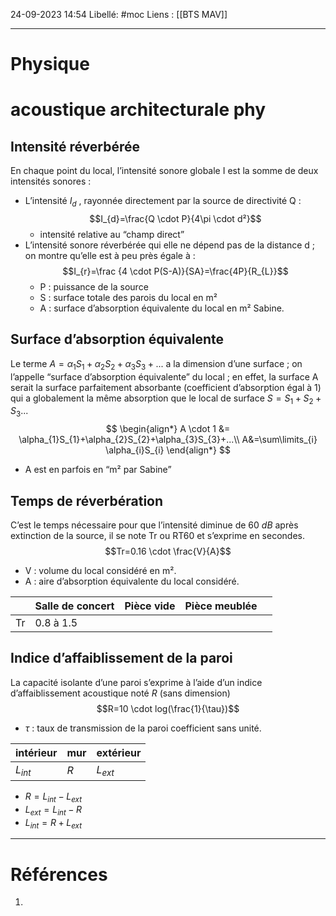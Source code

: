 24-09-2023 14:54
Libellé: #moc
Liens : [[BTS MAV]] 

---
# Physique
# acoustique architecturale phy
## Intensité réverbérée
En chaque point du local, l’intensité sonore globale I est la somme de deux intensités sonores :
- L’intensité $I_{d}$ , rayonnée directement par la source de directivité Q : $$I_{d}=\frac{Q \cdot P}{4\pi \cdot d²}$$
	- intensité relative au “champ direct”
- L’intensité sonore réverbérée qui elle ne dépend pas de la distance d ; on montre qu’elle est à peu près égale à : $$I_{r}=\frac {4 \cdot P(S-A)}{SA}=\frac{4P}{R_{L}}$$
	- P : puissance de la source 
	- S : surface totale des parois du local en m² 
	- A : surface d’absorption équivalente du local en m² Sabine.
## Surface d’absorption équivalente 
Le terme $A=\alpha_{1}S_1+\alpha_{2}S_{2}+\alpha_{3}S_{3}+...$ a la dimension d’une surface ; on l’appelle “surface d’absorption équivalente” du local ; en effet, la surface A serait la surface parfaitement absorbante (coefficient d’absorption égal à 1) qui a globalement la même absorption que le local de surface $S=S_{1}+S_{2}+S_{3}...$
$$
\begin{align*}
A \cdot 1 &= \alpha_{1}S_{1}+\alpha_{2}S_{2}+\alpha_{3}S_{3}+...\\
A&=\sum\limits_{i} \alpha_{i}S_{i}
\end{align*}
$$

- A est en parfois en “m² par Sabine”

## Temps de réverbération
C’est le temps nécessaire pour que l’intensité diminue de 60 $dB$ après extinction de la source, il se note Tr ou RT60 et s’exprime en secondes.
$$Tr=0.16 \cdot \frac{V}{A}$$
- V : volume du local considéré en m².
- A : aire d’absorption équivalente du local considéré.

|  | Salle de concert | Pièce vide | Pièce meublée  |  |
| ---- | ---- | ---- | ---- | ---- |
| Tr | 0.8 à 1.5 |  |  |  |

## Indice d’affaiblissement de la paroi
La capacité isolante d’une paroi s’exprime à l’aide d’un indice d’affaiblissement acoustique noté $R$ (sans dimension) $$R=10 \cdot log(\frac{1}{\tau})$$
- $\tau$ : taux de transmission de la paroi coefficient sans unité.

| intérieur | mur | extérieur |
| ---- | ---- | ---- |
| $L_{int}$ | $R$ | $L_{ext}$ |
- $R = L_{int} - L_{ext}$
- $L_{ext} = L_{int} - R$
- $L_{int} = R + L_{ext}$

---
# Références
1. 